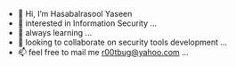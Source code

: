 - 👋 Hi, I’m Hasabalrasool Yaseen
- 👀 interested in Information Security ...
- 🌱 always learning ...
- 💞️ looking to collaborate on security tools development ...
- 📫 feel free to mail me r00tbug@yahoo.com ...

<!---
thisisrootbug/thisisrootbug is a ✨ special ✨ repository because its `README.md` (this file) appears on your GitHub profile.
You can click the Preview link to take a look at your changes.
--->
